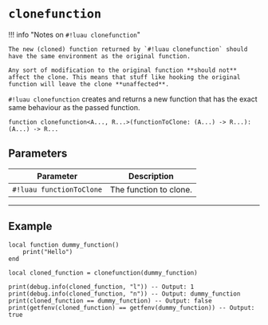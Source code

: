 # `clonefunction`

!!! info "Notes on `#!luau clonefunction`"

    The new (cloned) function returned by `#!luau clonefunction` should have the same environment as the original function.

    Any sort of modification to the original function **should not** affect the clone. This means that stuff like hooking the original function will leave the clone **unaffected**.

`#!luau clonefunction` creates and returns a new function that has the exact same behaviour as the passed function.


```luau
function clonefunction<A..., R...>(functionToClone: (A...) -> R...): (A...) -> R...
```

## Parameters

| Parameter | Description |
|-----------|-------------|
| `#!luau functionToClone` | The function to clone. |

---

## Example

```luau title="Cloning functions with clonefunction" linenums="1"
local function dummy_function()
    print("Hello")
end

local cloned_function = clonefunction(dummy_function)

print(debug.info(cloned_function, "l")) -- Output: 1
print(debug.info(cloned_function, "n")) -- Output: dummy_function
print(cloned_function == dummy_function) -- Output: false
print(getfenv(cloned_function) == getfenv(dummy_function)) -- Output: true

```
